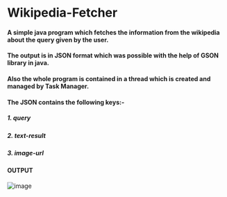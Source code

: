 # Wikipedia-Fetcher

#### A simple java program which fetches the information from the wikipedia about the query given by the user.

#### The output is in JSON format which was possible with the help of GSON library in java.

#### Also the whole program is contained in a thread which is created and managed by Task Manager.

#### The JSON contains the following keys:-
  ##### 1. query
  ##### 2. text-result
  ##### 3. image-url
  
 #### OUTPUT
 
![image](https://user-images.githubusercontent.com/62904264/78969317-4a12b300-7b24-11ea-9a54-22b078489ea2.png)
 
